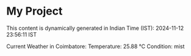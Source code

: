# My Project

This content is dynamically generated in Indian Time (IST): 2024-11-12 23:56:11 IST


Current Weather in Coimbatore:
Temperature: 25.88 °C
Condition: mist
